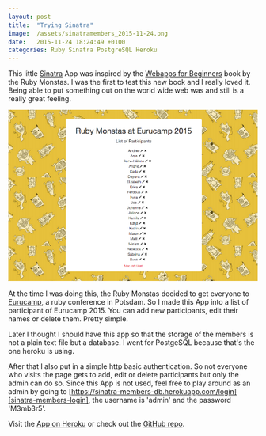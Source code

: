 ```yaml
---
layout: post
title:  "Trying Sinatra"
image:  /assets/sinatramembers_2015-11-24.png
date:   2015-11-24 18:24:49 +0100
categories: Ruby Sinatra PostgreSQL Heroku
---
```

This little [Sinatra][sinatra] App was inspired by the [Webapps for Beginners][rubymonstas-webapps] book by the Ruby Monstas. I was the first to test this new book and I really loved it. Being able to put something out on the world wide web was and still is a really great feeling.

![sinatra members screenshot](/assets/sinatramembers_2015-11-24.png)

At the time I was doing this, the Ruby Monstas decided to get everyone to [Eurucamp][eurucamp], a ruby conference in Potsdam. So I made this App into a list of participant of Eurucamp 2015. You can add new participants, edit their names or delete them. Pretty simple.

Later I thought I should have this app so that the storage of the members is not a plain text file but a database. I went for PostgeSQL because that's the one heroku is using.

After that I also put in a simple http basic authentication. So not everyone who visits the page gets to add, edit or delete participants but only the admin can do so. Since this App is not used, feel free to play around as an admin by going to [https://sinatra-members-db.herokuapp.com/login][sinatra-members-login], the username is 'admin' and the password 'M3mb3r5'.

Visit the [App on Heroku][sinatra-members] or check out the [GitHub repo][github-sinatra].

[sinatra]: http://www.sinatrarb.com/
[rubymonstas-webapps]: http://webapps-for-beginners.rubymonstas.org/
[eurucamp]: http://2015.eurucamp.org/
[sinatra-members]: https://sinatra-members-db.herokuapp.com/members
[sinatra-members-login]: https://sinatra-members-db.herokuapp.com/login
[github-sinatra]: https://github.com/lisbethmarianne/sinatra-members-db
